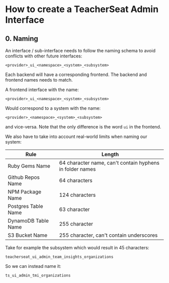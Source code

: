 # How to create a TeacherSeat Admin Interface

## 0. Naming


An interface / sub-interface needs to follow the naming schema to avoid conflicts with other future interfaces: 

```
<provider>_ui_<namespace>_<system>_<subsystem>
```

Each backend will have a corresponding frontend. The backend and frontend names needs to match.

A frontend interface with the name:
```
<provider>_ui_<namespace>_<system>_<subsystem>
```

Would correspond to a system with the name:
```
<provider>_<namespace>_<system>_<subsystem>
```

and vice-versa. Note that the only difference is the word ```ui``` in the frontend.


We also have to take into account real-world limits when naming our system:



| Rule | Length |
|---|---|
| Ruby Gems Name| 64 character name, can't contain hyphens in folder names |
| Github Repos Name | 64 characters |
| NPM Package Name | 124 characters |
| Postgres Table Name | 63 character | 
| DynamoDB Table Name | 255 character | 
| S3 Bucket Name | 255 character, can't contain underscores | 

Take for example the subsystem which would result in 45 characters:

```
teacherseat_ui_admin_team_insights_organizations
```

So we can instead name it:

```
ts_ui_admin_tmi_organizations
```

